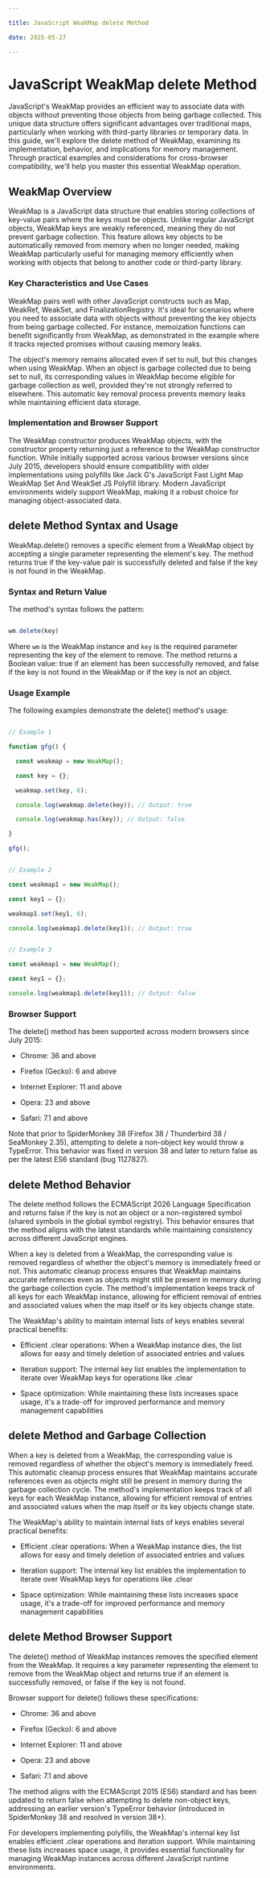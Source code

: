 ```yaml
---

title: JavaScript WeakMap delete Method

date: 2025-05-27

---
```



# JavaScript WeakMap delete Method

JavaScript's WeakMap provides an efficient way to associate data with objects without preventing those objects from being garbage collected. This unique data structure offers significant advantages over traditional maps, particularly when working with third-party libraries or temporary data. In this guide, we'll explore the delete method of WeakMap, examining its implementation, behavior, and implications for memory management. Through practical examples and considerations for cross-browser compatibility, we'll help you master this essential WeakMap operation.


## WeakMap Overview

WeakMap is a JavaScript data structure that enables storing collections of key-value pairs where the keys must be objects. Unlike regular JavaScript objects, WeakMap keys are weakly referenced, meaning they do not prevent garbage collection. This feature allows key objects to be automatically removed from memory when no longer needed, making WeakMap particularly useful for managing memory efficiently when working with objects that belong to another code or third-party library.


### Key Characteristics and Use Cases

WeakMap pairs well with other JavaScript constructs such as Map, WeakRef, WeakSet, and FinalizationRegistry. It's ideal for scenarios where you need to associate data with objects without preventing the key objects from being garbage collected. For instance, memoization functions can benefit significantly from WeakMap, as demonstrated in the example where it tracks rejected promises without causing memory leaks.

The object's memory remains allocated even if set to null, but this changes when using WeakMap. When an object is garbage collected due to being set to null, its corresponding values in WeakMap become eligible for garbage collection as well, provided they're not strongly referred to elsewhere. This automatic key removal process prevents memory leaks while maintaining efficient data storage.


### Implementation and Browser Support

The WeakMap constructor produces WeakMap objects, with the constructor property returning just a reference to the WeakMap constructor function. While initially supported across various browser versions since July 2015, developers should ensure compatibility with older implementations using polyfills like Jack G's JavaScript Fast Light Map WeakMap Set And WeakSet JS Polyfill library. Modern JavaScript environments widely support WeakMap, making it a robust choice for managing object-associated data.


## delete Method Syntax and Usage

WeakMap.delete() removes a specific element from a WeakMap object by accepting a single parameter representing the element's key. The method returns true if the key-value pair is successfully deleted and false if the key is not found in the WeakMap.


### Syntax and Return Value

The method's syntax follows the pattern:

```javascript

wm.delete(key)

```

Where `wm` is the WeakMap instance and `key` is the required parameter representing the key of the element to remove. The method returns a Boolean value: true if an element has been successfully removed, and false if the key is not found in the WeakMap or if the key is not an object.


### Usage Example

The following examples demonstrate the delete() method's usage:

```javascript

// Example 1

function gfg() {

  const weakmap = new WeakMap();

  const key = {};

  weakmap.set(key, 6);

  console.log(weakmap.delete(key)); // Output: true

  console.log(weakmap.has(key)); // Output: false

}

gfg();

```

```javascript

// Example 2

const weakmap1 = new WeakMap();

const key1 = {};

weakmap1.set(key1, 6);

console.log(weakmap1.delete(key1)); // Output: true

```

```javascript

// Example 3

const weakmap1 = new WeakMap();

const key1 = {};

console.log(weakmap1.delete(key1)); // Output: false

```


### Browser Support

The delete() method has been supported across modern browsers since July 2015:

- Chrome: 36 and above

- Firefox (Gecko): 6 and above

- Internet Explorer: 11 and above

- Opera: 23 and above

- Safari: 
7.1 and above

Note that prior to SpiderMonkey 38 (Firefox 38 / Thunderbird 38 / SeaMonkey 2.35), attempting to delete a non-object key would throw a TypeError. This behavior was fixed in version 38 and later to return false as per the latest ES6 standard (bug 1127827).


## delete Method Behavior

The delete method follows the ECMAScript 2026 Language Specification and returns false if the key is not an object or a non-registered symbol (shared symbols in the global symbol registry). This behavior ensures that the method aligns with the latest standards while maintaining consistency across different JavaScript engines.

When a key is deleted from a WeakMap, the corresponding value is removed regardless of whether the object's memory is immediately freed or not. This automatic cleanup process ensures that WeakMap maintains accurate references even as objects might still be present in memory during the garbage collection cycle. The method's implementation keeps track of all keys for each WeakMap instance, allowing for efficient removal of entries and associated values when the map itself or its key objects change state.

The WeakMap's ability to maintain internal lists of keys enables several practical benefits:

- Efficient .clear operations: When a WeakMap instance dies, the list allows for easy and timely deletion of associated entries and values

- Iteration support: The internal key list enables the implementation to iterate over WeakMap keys for operations like .clear

- Space optimization: While maintaining these lists increases space usage, it's a trade-off for improved performance and memory management capabilities


## delete Method and Garbage Collection

When a key is deleted from a WeakMap, the corresponding value is removed regardless of whether the object's memory is immediately freed. This automatic cleanup process ensures that WeakMap maintains accurate references even as objects might still be present in memory during the garbage collection cycle. The method's implementation keeps track of all keys for each WeakMap instance, allowing for efficient removal of entries and associated values when the map itself or its key objects change state.

The WeakMap's ability to maintain internal lists of keys enables several practical benefits:

- Efficient .clear operations: When a WeakMap instance dies, the list allows for easy and timely deletion of associated entries and values

- Iteration support: The internal key list enables the implementation to iterate over WeakMap keys for operations like .clear

- Space optimization: While maintaining these lists increases space usage, it's a trade-off for improved performance and memory management capabilities


## delete Method Browser Support

The delete() method of WeakMap instances removes the specified element from the WeakMap. It requires a key parameter representing the element to remove from the WeakMap object and returns true if an element is successfully removed, or false if the key is not found.

Browser support for delete() follows these specifications:

- Chrome: 36 and above

- Firefox (Gecko): 6 and above

- Internet Explorer: 11 and above

- Opera: 23 and above

- Safari: 
7.1 and above

The method aligns with the ECMAScript 2015 (ES6) standard and has been updated to return false when attempting to delete non-object keys, addressing an earlier version's TypeError behavior (introduced in SpiderMonkey 38 and resolved in version 38+).

For developers implementing polyfills, the WeakMap's internal key list enables efficient .clear operations and iteration support. While maintaining these lists increases space usage, it provides essential functionality for managing WeakMap instances across different JavaScript runtime environments.

